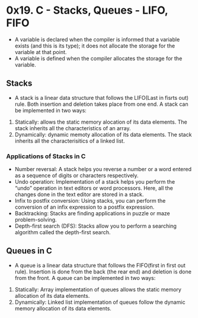 # 0x19. C - Stacks, Queues - LIFO, FIFO
* A variable is declared when the compiler is informed that a variable exists (and this is its type); it does not allocate the storage for the variable at that point.
* A variable is defined when the compiler allocates the storage for the variable.
## Stacks
* A stack is a linear data structure that follows the LIFO(Last in fisrts out) rule. Both insertion and deletion takes place from one end. A stack can be implemented in two ways:
1. Statically: allows the static memory alocation of its data elements. The stack inherits all the characteristics of an array.
2. Dynamically: dynamic memoty allocation of its data elements. The stack inherits all the characterisitics of a linked list.
### Applications of Stacks in C
* Number reversal: A stack helps you reverse a number or a word entered as a sequence of digits or characters respectively.
* Undo operation: Implementation of a stack helps you perform the “undo” operation in text editors or word processors. Here, all the changes done in the text editor are stored in a stack.
* Infix to postfix conversion: Using stacks, you can perform the conversion of an infix expression to a postfix expression.
* Backtracking: Stacks are finding applications in puzzle or maze problem-solving.
* Depth-first search (DFS): Stacks allow you to perform a searching algorithm called the depth-first search.

## Queues in C
* A queue is a linear data structure that follows the FIFO(first in first out rule). Insertion is done from the back (the rear end) and deletion is done from the front. A queue can be implemented in two ways:
1. Statically: Array implementation of queues allows the static memory allocation of its data elements.
2. Dynamically: Linked list implementation of queues follow the dynamic memory allocation of its data elements. 

